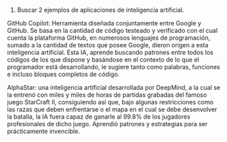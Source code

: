 1. Buscar 2 ejemplos de aplicaciones de inteligencia artificial.
 
GitHub Copilot: Herramienta diseñada conjuntamente entre Google y GitHub. Se basa en la cantidad de código testeado y verificado con el cual cuenta la plataforma GitHub, en 
numerosos lenguajes de programación, sumado a la cantidad de textos que posee Google, dieron origen a esta inteligencia artificial. Esta IA, aprende buscando patrones entre todos
los códigos de los que dispone y basándose en el contexto de lo que el programador está desarrollando, le sugiere tanto como palabras, funciones e incluso bloques completos de código.

AlphaStar: una inteligencia artificial desarrollada por DeepMind, a la cual se la entrenó con miles y miles de horas de partidas grabadas del famoso juego StarCraft II, consiguiendo así que, bajo algunas restricciones como las razas que deben enfrentarse o el mapa en el cual se debe desenvolver la batalla, la IA fuera capaz de ganarle al 99.8% de los jugadores profesionales de dicho juego. Aprendió patrones y estrategias para ser prácticamente invencible.
